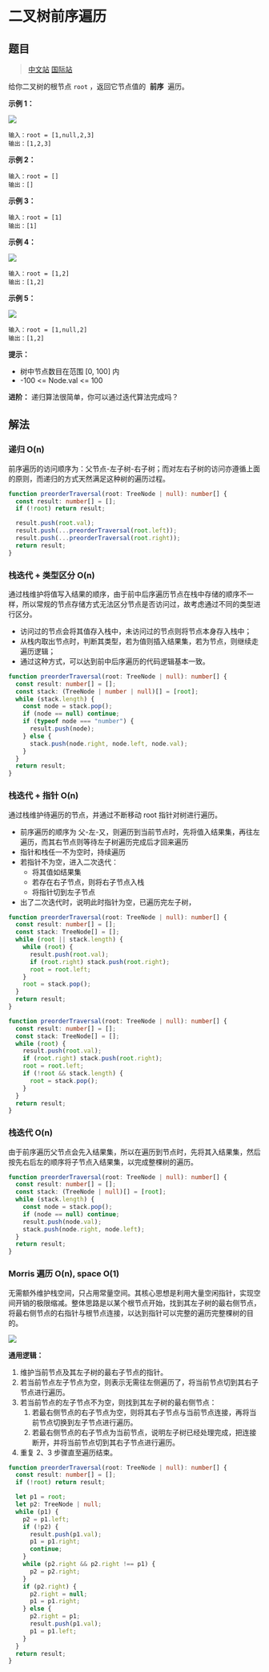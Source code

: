 # 二叉树前序遍历

## 题目

> [中文站](https://leetcode-cn.com/problems/binary-tree-preorder-traversal/) [国际站](https://leetcode.com/problems/binary-tree-preorder-traversal/)

给你二叉树的根节点 `root` ，返回它节点值的  **前序**  遍历。

**示例 1：**

![](../images/pre-order-traversal-1.jpg)

```
输入：root = [1,null,2,3]
输出：[1,2,3]
```

**示例 2：**

```
输入：root = []
输出：[]
```

**示例 3：**

```
输入：root = [1]
输出：[1]
```

**示例 4：**

![](../images/pre-order-traversal-4.jpg)

```
输入：root = [1,2]
输出：[1,2]
```

**示例 5：**

![](../images/pre-order-traversal-5.jpg)

```
输入：root = [1,null,2]
输出：[1,2]
```

**提示：**

- 树中节点数目在范围 [0, 100] 内
- -100 <= Node.val <= 100

**进阶：** 递归算法很简单，你可以通过迭代算法完成吗？

## 解法

### 递归 O(n)

前序遍历的访问顺序为：父节点-左子树-右子树；而对左右子树的访问亦遵循上面的原则，而递归的方式天然满足这种树的遍历过程。

```typescript
function preorderTraversal(root: TreeNode | null): number[] {
  const result: number[] = [];
  if (!root) return result;

  result.push(root.val);
  result.push(...preorderTraversal(root.left));
  result.push(...preorderTraversal(root.right));
  return result;
}
```

### 栈迭代 + 类型区分 O(n)

通过栈维护将值写入结果的顺序，由于前中后序遍历节点在栈中存储的顺序不一样，所以常规的节点存储方式无法区分节点是否访问过，故考虑通过不同的类型进行区分。

- 访问过的节点会将其值存入栈中，未访问过的节点则将节点本身存入栈中；
- 从栈内取出节点时，判断其类型，若为值则插入结果集，若为节点，则继续走遍历逻辑；
- 通过这种方式，可以达到前中后序遍历的代码逻辑基本一致。

```typescript
function preorderTraversal(root: TreeNode | null): number[] {
  const result: number[] = [];
  const stack: (TreeNode | number | null)[] = [root];
  while (stack.length) {
    const node = stack.pop();
    if (node == null) continue;
    if (typeof node === "number") {
      result.push(node);
    } else {
      stack.push(node.right, node.left, node.val);
    }
  }
  return result;
}
```

### 栈迭代 + 指针 O(n)

通过栈维护待遍历的节点，并通过不断移动 root 指针对树进行遍历。

- 前序遍历的顺序为 父-左-又，则遍历到当前节点时，先将值入结果集，再往左遍历，而其右节点则等待左子树遍历完成后才回来遍历
- 指针和栈任一不为空时，持续遍历
- 若指针不为空，进入二次迭代：
  - 将其值如结果集
  - 若存在右子节点，则将右子节点入栈
  - 将指针切到左子节点
- 出了二次迭代时，说明此时指针为空，已遍历完左子树，

```typescript
function preorderTraversal(root: TreeNode | null): number[] {
  const result: number[] = [];
  const stack: TreeNode[] = [];
  while (root || stack.length) {
    while (root) {
      result.push(root.val);
      if (root.right) stack.push(root.right);
      root = root.left;
    }
    root = stack.pop();
  }
  return result;
}
```

```typescript
function preorderTraversal(root: TreeNode | null): number[] {
  const result: number[] = [];
  const stack: TreeNode[] = [];
  while (root) {
    result.push(root.val);
    if (root.right) stack.push(root.right);
    root = root.left;
    if (!root && stack.length) {
      root = stack.pop();
    }
  }
  return result;
}
```

### 栈迭代 O(n)

由于前序遍历父节点会先入结果集，所以在遍历到节点时，先将其入结果集，然后按先右后左的顺序将子节点入结果集，以完成整棵树的遍历。

```typescript
function preorderTraversal(root: TreeNode | null): number[] {
  const result: number[] = [];
  const stack: (TreeNode | null)[] = [root];
  while (stack.length) {
    const node = stack.pop();
    if (node == null) continue;
    result.push(node.val);
    stack.push(node.right, node.left);
  }
  return result;
}
```

### Morris 遍历 O(n), space O(1)

无需额外维护栈空间，只占用常量空间。其核心思想是利用大量空闲指针，实现空间开销的极限缩减。整体思路是以某个根节点开始，找到其左子树的最右侧节点，将最右侧节点的右指针与根节点连接，以达到指针可以完整的遍历完整棵树的目的。

![](../images/morris_1.png)

**通用逻辑：**

1. 维护当前节点及其左子树的最右子节点的指针。
2. 若当前节点左子节点为空，则表示无需往左侧遍历了，将当前节点切到其右子节点进行遍历。
3. 若当前节点的左子节点不为空，则找到其左子树的最右侧节点：
   1. 若最右侧节点的右子节点为空，则将其右子节点与当前节点连接，再将当前节点切换到左子节点进行遍历。
   2. 若最右侧节点的右子节点为当前节点，说明左子树已经处理完成，把连接断开，并将当前节点切到其右子节点进行遍历。
4. 重复 2、3 步骤直至遍历结束。

```typescript
function preorderTraversal(root: TreeNode | null): number[] {
  const result: number[] = [];
  if (!root) return result;

  let p1 = root;
  let p2: TreeNode | null;
  while (p1) {
    p2 = p1.left;
    if (!p2) {
      result.push(p1.val);
      p1 = p1.right;
      continue;
    }
    while (p2.right && p2.right !== p1) {
      p2 = p2.right;
    }
    if (p2.right) {
      p2.right = null;
      p1 = p1.right;
    } else {
      p2.right = p1;
      result.push(p1.val);
      p1 = p1.left;
    }
  }
  return result;
}
```
